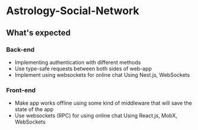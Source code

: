 # Astrology-Social-Network

## What's expected

### Back-end
- Implementing authentication with different methods
- Use type-safe requests between both sides of web-app
- Implement using websockets for online chat
Using Nest.js, WebSockets


### Front-end
- Make app works offline using some kind of middleware that will save the state of the app
- Use websockets (RPC) for using online chat
Using React.js, MobX, WebSockets
